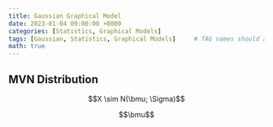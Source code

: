 ```yaml
---
title: Gaussian Graphical Model
date: 2023-01-04 09:00:00 +0000
categories: [Statistics, Graphical Models]
tags: [Gaussian, Statistics, Graphical Models]     # TAG names should always be lowercase
math: true
---
```


## MVN Distribution

$$X \sim N(\bmu; \Sigma)$$

$$\bmu$$

